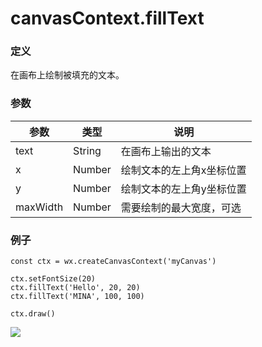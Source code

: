 <!-- https://developers.weixin.qq.com/miniprogram/dev/api/canvas/fill-text.html -->

canvasContext.fillText
======================

### 定义

在画布上绘制被填充的文本。

### 参数

  参数       |  类型     |  说明            
-------------|-----------|------------------
  text       |  String   |在画布上输出的文本
  x          |  Number   |绘制文本的左上角x坐标位置
  y          |  Number   |绘制文本的左上角y坐标位置
  maxWidth   |  Number   |需要绘制的最大宽度，可选

### 例子

    const ctx = wx.createCanvasContext('myCanvas')
    
    ctx.setFontSize(20)
    ctx.fillText('Hello', 20, 20)
    ctx.fillText('MINA', 100, 100)
    
    ctx.draw()
    

![](https://mp.weixin.qq.com/debug/wxadoc/dev/image/canvas/text.png)
